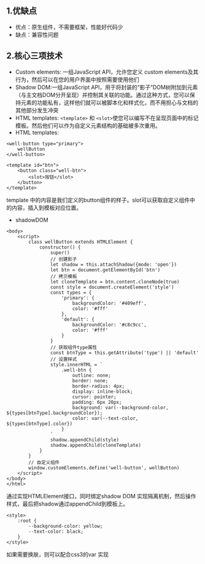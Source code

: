 ## 1.优缺点

- 优点：原生组件，不需要框架，性能好代码少
- 缺点：兼容性问题

## 2.核心三项技术

- Custom elements: 一组JavaScript API，允许您定义 custom elements及其行为，然后可以在您的用户界面中按照需要使用他们
- Shadow DOM:一组JavaScript API，用于将封装的“影子”DOM树附加到元素（与主文档DOM分开呈现）并控制其关联的功能。通过这种方式，您可以保持元素的功能私有，这样他们就可以被脚本化和样式化，而不用担心与文档的其他部分发生冲突
- HTML templates: `<template>` 和 `<slot>`使您可以编写不在呈现页面中的标记模板。然后他们可以作为自定义元素结构的基础被多次重用。
- HTML templates:

```
<well-button type="primary">
	wellButton
</well-button>

<template id="btn">
    <button class="well-btn">
    	<slot>按钮</slot>
    </button>
</template>
```

template 中的内容是我们定义的button组件的样子。slot可以获取自定义组件中的内容，插入到模板对应位置。

- shadowDOM

```
<body>
    <script>
        class wellButton extends HTMLElement {
            constructor() {
                super()
                // 创建影子
                let shadow = this.attachShadow({mode: 'open'})
                let btn = document.getElementById('btn')
                // 拷贝模板
                let cloneTemplate = btn.content.cloneNode(true)
                const style = document.createElement('style')
                const types = {
                    'primary': {
                        backgroundColor: '#409eff',
                        color: '#fff'
                    },
                    'default': {
                        backgroundColor: '#c8c9cc',
                        color: '#fff'
                    }
                }
                // 获取组件type属性
                const btnType = this.getAttribute('type') || 'default'
                // 设置样式
                style.innerHTML = `
                    .well-btn {
                        outline: none;
                        border: none;
                        border-radius: 4px;
                        display: inline-block;
                        cursor: pointer;
                        padding: 6px 20px;
                        background: var(--background-color, ${types[btnType].backgroundColor});
                        color: var(--text-color, ${types[btnType].color})
                    }
                `
                shadow.appendChild(style)
                shadow.appendChild(cloneTemplate)
            }
        }
        // 自定义组件
        window.customElements.define('well-button', wellButton)
    </script>
</body>
</html>
```

通过实现HTMLElement接口，同时绑定shadow DOM 实现隔离机制，然后操作样式，最后把shadow通过appendChild到模板上。

```
<style>
    :root {
        --background-color: yellow;
        --text-color: black;
    }
</style>
```

如果需要换肤，则可以配合css3的var 实现


